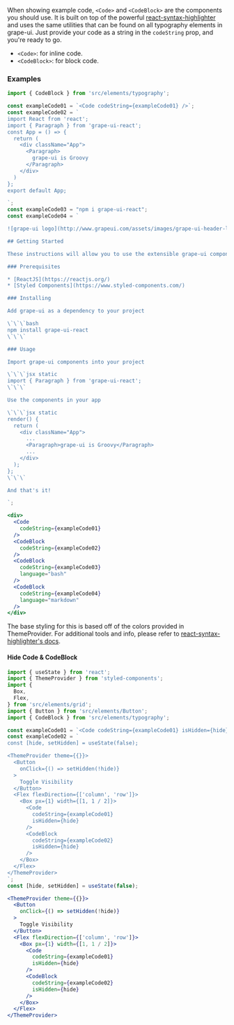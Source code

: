 When showing example code, `<Code>` and `<CodeBlock>` are the components you should use.  It is built on top of the powerful [react-syntax-highlighter](https://github.com/conorhastings/react-syntax-highlighter) and uses the same utilities that can be found on all typography elements in grape-ui.  Just provide your code as a string in the `codeString` prop, and you're ready to go.

* `<Code>`: for inline code.
* `<CodeBlock>`: for block code.

### Examples

```jsx in Markdown
import { CodeBlock } from 'src/elements/typography';

const exampleCode01 = `<Code codeString={exampleCode01} />`;
const exampleCode02 = `
import React from 'react';
import { Paragraph } from 'grape-ui-react';
const App = () => {
  return (
    <div className="App">
      <Paragraph>
        grape-ui is Groovy
      </Paragraph>
    </div>
  )
};
export default App;

`;
const exampleCode03 = "npm i grape-ui-react";
const exampleCode04 = `

![grape-ui logo](http://www.grapeui.com/assets/images/grape-ui-header-logo.svg)

## Getting Started

These instructions will allow you to use the extensible grape-ui component library in any React project.

### Prerequisites

* [ReactJS](https://reactjs.org/)
* [Styled Components](https://www.styled-components.com/)

### Installing

Add grape-ui as a dependency to your project

\`\`\`bash
npm install grape-ui-react
\`\`\`

### Usage

Import grape-ui components into your project

\`\`\`jsx static
import { Paragraph } from 'grape-ui-react';
\`\`\`

Use the components in your app

\`\`\`jsx static
render() {
  return (
    <div className="App">
      ...
      <Paragraph>grape-ui is Groovy</Paragraph>
      ...
    </div>
  );
};
\`\`\`

And that's it!

`;

<div>
  <Code
    codeString={exampleCode01}
  />
  <CodeBlock
    codeString={exampleCode02}
  />
  <CodeBlock
    codeString={exampleCode03}
    language="bash"
  />
  <CodeBlock
    codeString={exampleCode04}
    language="markdown"
  />
</div>
```

The base styling for this is based off of the colors provided in ThemeProvider. For additional tools and info, please refer to [react-syntax-highlighter's docs](https://github.com/conorhastings/react-syntax-highlighter).

#### Hide Code & CodeBlock

```jsx inside Markdown
import { useState } from 'react';
import { ThemeProvider } from 'styled-components';
import {
  Box,
  Flex,
} from 'src/elements/grid';
import { Button } from 'src/elements/Button';
import { CodeBlock } from 'src/elements/typography';

const exampleCode01 = `<Code codeString={exampleCode01} isHidden={hide} />`;
const exampleCode02 = `
const [hide, setHidden] = useState(false);

<ThemeProvider theme={{}}>
  <Button
    onClick={() => setHidden(!hide)}
  >
    Toggle Visibility
  </Button>
  <Flex flexDirection={['column', 'row']}>
    <Box px={1} width={[1, 1 / 2]}>
      <Code
        codeString={exampleCode01}
        isHidden={hide}
      />
      <CodeBlock
        codeString={exampleCode02}
        isHidden={hide}
      />
    </Box>
  </Flex>
</ThemeProvider>
`;
const [hide, setHidden] = useState(false);

<ThemeProvider theme={{}}>
  <Button
    onClick={() => setHidden(!hide)}
  >
    Toggle Visibility
  </Button>
  <Flex flexDirection={['column', 'row']}>
    <Box px={1} width={[1, 1 / 2]}>
      <Code
        codeString={exampleCode01}
        isHidden={hide}
      />
      <CodeBlock
        codeString={exampleCode02}
        isHidden={hide}
      />
    </Box>
  </Flex>
</ThemeProvider>
```
